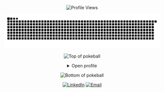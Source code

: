 

<p align = "center">
	<img src = "https://komarev.com/ghpvc/?username=lquinteroc2&style=plastic&color=blueviolet" alt = "Profile Views"/>
</p>
<p align = "center">
	<img src = "https://github.com/7oSkaaa/7oSkaaa/blob/output/github-contribution-grid-snake.svg?" alt = "Snake Game"/>
</p>

<div align="center">

![Top of pokeball](https://user-images.githubusercontent.com/44261381/209363264-ac854d3c-2cc2-44c4-928e-8a08d1013f46.png)

<details>
<summary>Open profile</summary>

<br>
<div>
  <div align=center>
      <img height="200" alt="Avatar photo of KK10" src="https://github.com/10kartik/10kartik/assets/99239411/21742f3f-d9a7-4a53-8530-7d20d51e03a9" alt="Avatar photo of KK10">
  </div>
  <div align=center>
<a href="https://git.io/typing-svg">
  <img src="https://readme-typing-svg.demolab.com/?font=VT323&size=35&duration=3500&pause=300&color=6A0572&center=true&vCenter=true&width=500&lines=Hey%2C+I+am+Leonardo+Quintero;Welcome+to+My+GitHub+Profile;Curious+and+Inquisitive+by+nature;Full+Stack+Developer;Backend+and+Frontend+Specialist;Web+Development+and+Marketing+Lover;Hardworking+and+Ambitious;Digital+Entrepreneur;Programming+and+SEO%2FSEM+Passionate" alt="Typing SVG" />
</a>

  </div>
</div>

<details>
<summary>About me</summary>

[//]: # (You must have a lf before the markdown element when inside a block for it to work: https://stackoverflow.com/questions/29368902/how-can-i-wrap-my-markdown-in-an-html-div)

<div align="center">

Full Stack Developer.

@location: Colombia 🇨🇴

@languages: Español, Inglés.

@stack: NestJS, Next.js, PostgreSQL, TypeScript.

@tools: TypeORM, TailwindCSS, GSAP, Redis, Stripe, PayU.

@projects: Andean Bear Digital, Beandor eCommerce, MindMap.

@interests: Web development, SEO/SEM, emotional well-being, applied AI.

@freelance: Available for international projects.

@education: Full Stack Developer @ Soy Henry, C# and React Native courses at Platzi.

@collaboration: Open to collaborating and growing in a team 🚀

</div>

</details>

<details>
<summary>Tech Stack</summary> 
<p align="center"> 
<!-- Lenguajes --> 
<kbd> 
<kbd>Languages</kbd><br><br> 
<img width="30px" src="https://cdn.jsdelivr.net/gh/devicons/devicon/icons/typescript/typescript-original.svg" title="TypeScript"/> 
<img width="30px" src="https://cdn.jsdelivr.net/gh/devicons/devicon/icons/javascript/javascript-original.svg" title="JavaScript"/> 
<img width="30px" src="https://cdn.jsdelivr.net/gh/devicons/devicon/icons/csharp/csharp-original.svg" title="C#"/> 
</kbd> 
<!-- Frontend --> 
<kbd> 
<kbd>Frontend</kbd><br><br> 
<img width="30px" src="https://cdn.jsdelivr.net/gh/devicons/devicon/icons/react/react-original.svg" title="React"/> 
<img width="30px" src="https://cdn.jsdelivr.net/gh/devicons/devicon/icons/nextjs/nextjs-original.svg" title="Next.js"/> 
<img width="30px" src="https://cdn.jsdelivr.net/gh/devicons/devicon/icons/html5/html5-original.svg" title="HTML5"/> 
<img width="30px" src="https://cdn.jsdelivr.net/gh/devicons/devicon/icons/css3/css3-original.svg" title="CSS3"/> 
<img width="30px" src="https://cdn.jsdelivr.net/gh/devicons/devicon/icons/tailwindcss/tailwindcss-original.svg" title="TailwindCSS" />
</kbd> 
<!-- Backend --> 
<kbd> 
<kbd>Backend</kbd><br><br> 
<img width="30px" src="https://cdn.jsdelivr.net/gh/devicons/devicon/icons/nestjs/nestjs-original.svg" title="NestJS" />
<img width="30px" src="https://cdn.jsdelivr.net/gh/devicons/devicon/icons/express/express-original.svg" title="Express"/> 
<img width="30px" src="https://cdn.jsdelivr.net/gh/devicons/devicon/icons/nodejs/nodejs-original.svg" title="NodeJS"/> 
</kbd> 
<!-- Database --> 
<kbd> 
<kbd>Database</kbd><br><br> 
<img width="30px" src="https://cdn.jsdelivr.net/gh/devicons/devicon/icons/postgresql/postgresql-original.svg" title="PostgreSQL"/> 
<img width="30px" src="https://cdn.jsdelivr.net/gh/devicons/devicon/icons/redis/redis-original.svg" title="Redis"/> 
</kbd> 
<!-- DevOps / Tools --> 
<kbd> 
<kbd>Tools</kbd><br><br> 
<img width="30px" src="https://cdn.jsdelivr.net/gh/devicons/devicon/icons/docker/docker-original.svg" title="Docker"/> 
<img width="30px" src="https://cdn.jsdelivr.net/gh/devicons/devicon/icons/git/git-original.svg" title="Git"/> 
<img width="30px" src="https://cdn.jsdelivr.net/gh/devicons/devicon/icons/github/github-original.svg" title="GitHub"/> 
</kbd> 
</p> 
</details>

<details>
  <summary>Quote</summary>
  <br>
  <blockquote>
    “A bug is never just a mistake. It represents something bigger. An error of thinking. That makes you who you are.”
    <br><strong>Mr. Robot - Elliot Alderson</strong>
  </blockquote>
</details>

<details>
  <summary>Free DOSE hit</summary>
  <br>
  <small><i>DOSE (dopamine, oxytocin, serotonin & endorphin), refresh page if dose was ineffective.</i></small>
  <br>
  <div align="center"><img src="https://readme-jokes.vercel.app/api?theme=monokai" alt="Jokes Card" /></div>
</details>

<details>
<summary>What can I do for you?</summary>
<table style="border: none">
  <tr>
  <td width="50%" valign="top">

[//]: # (Fighting against markdown and blocks isn't easy, indentation is catastrophic)

## Let's Work on Your Project Together!

If you have any questions about web development, writing mistake-free documentation or AI, feel free to <a href="mailto:lefaqucu022@gmail.com">contact me by email</a>, I won't bite, I promise.

  </td>
  <td width="50%" valign="top">

## It's not perfect, isn't it?

**<img alt="Feedback" src="https://img.shields.io/badge/Ask%20me-anything-1abc9c.svg">**

<blockquote>“I think it’s very important to have a feedback loop, where you’re constantly thinking about what you’ve done and how you could be doing it better.”
<br><strong>– Elon Musk</strong></blockquote>

  </td>
  </tr>
</table>
</details>

</details>

![Bottom of pokeball](https://user-images.githubusercontent.com/44261381/209363271-905d2a5e-8a18-44c0-a450-45dddd4d5036.png)

</div>

<div align=center>
 <a href="https://www.linkedin.com/in/lquinteroc2/" target="_blank"><img src="https://img.shields.io/static/v1?style=for-the-badge&message=LinkedIn&color=0A66C2&logo=LinkedIn&logoColor=FFFFFF&label=" alt="LinkedIn" /></a>
<a href="mailto:lefaqucu022@gmail.com?subject=Hi%20Kartik%20,%20nice%20to%20meet%20you!" target="_blank"><img alt="Email" src="https://img.shields.io/static/v1?style=for-the-badge&message=Gmail&color=EA4335&logo=Gmail&logoColor=FFFFFF&label=" /></a>
</div>


